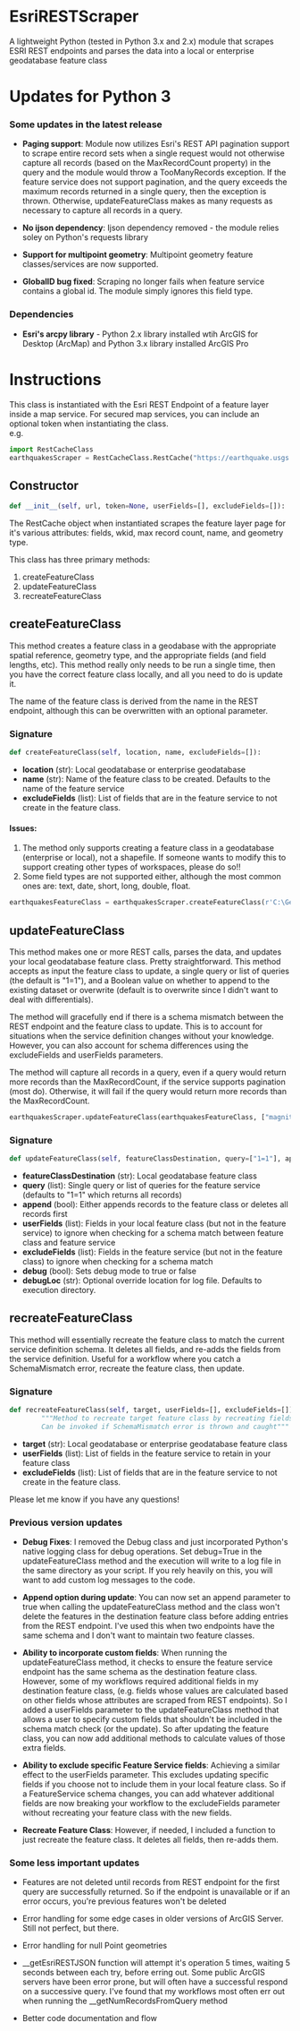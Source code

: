 EsriRESTScraper
===============

A lightweight Python (tested in Python 3.x and 2.x) module that scrapes ESRI REST endpoints and parses the data into a local or enterprise geodatabase feature class

Updates for Python 3
====================

### Some updates in the latest release
* __Paging support__:
Module now utilizes Esri's REST API pagination support to scrape entire record sets when a single request would not otherwise capture all records (based on the MaxRecordCount property) in the query and the module would throw a TooManyRecords exception.  If the feature service does not support pagination, and the query exceeds the maximum records returned in a single query, then the exception is thrown.  Otherwise, updateFeatureClass makes as many requests as necessary to capture all records in a query.  

* __No ijson dependency__:
Ijson dependency removed - the module relies soley on Python's requests library

* __Support for multipoint geometry__:
Multipoint geometry feature classes/services are now supported.

* __GlobalID bug fixed__:
Scraping no longer fails when feature service contains a global id.  The module simply ignores this field type.

### Dependencies
* __Esri's arcpy library__ - Python 2.x library installed wtih ArcGIS for Desktop (ArcMap) and Python 3.x library installed ArcGIS Pro

Instructions
====================

This class is instantiated with the Esri REST Endpoint of a feature layer inside a map service.  For secured map services, you can include an optional token when instantiating the class. 
<br> e.g. 
```python
import RestCacheClass
earthquakesScraper = RestCacheClass.RestCache("https://earthquake.usgs.gov/arcgis/rest/services/eq/event_30DaySignificant/MapServer/0")
```
## Constructor
```python
def __init__(self, url, token=None, userFields=[], excludeFields=[]):
```

The RestCache object when instantiated scrapes the feature layer page for it's various attributes: fields, wkid, max record count, name, and geometry type.

This class has three primary methods:

1. createFeatureClass
2. updateFeatureClass
3. recreateFeatureClass

## createFeatureClass

This method creates a feature class in a geodabase with the appropriate spatial reference, geometry type, and the appropriate fields (and field lengths, etc).  This method really only needs to be run a single time, then you have the correct feature class locally, and all you need to do is update it.

The name of the feature class is derived from the name in the REST endpoint, although this can be overwritten with an optional parameter.

### Signature

```python
def createFeatureClass(self, location, name, excludeFields=[]):
```

* __location__ (str): Local geodatabase or enterprise geodatabase
* __name__ (str): Name of the feature class to be created.  Defaults to the name of the feature service
* __excludeFields__ (list): List of fields that are in the feature service to not create in the feature class.  

#### Issues:

1.  The method only supports creating a feature class in a geodatabase (enterprise or local), not a shapefile.  If someone wants to modify this to support creating other types of workspaces, please do so!!
2.  Some field types are not supported either, although the most common ones are: text, date, short, long, double, float.

```python
earthquakesFeatureClass = earthquakesScraper.createFeatureClass(r'C:\Geodata\earthquakes.gdb', 'earthquakes')
```

## updateFeatureClass

This method makes one or more REST calls, parses the data, and updates your local geodatabase feature class.  Pretty straightforward.  This method accepts as input the feature class to update, a single query or list of queries (the default is "1=1"), and a Boolean value on whether to append to the existing dataset or overwrite (default is to overwrite since I didn't want to deal with differentials).

The method will gracefully end if there is a schema mismatch between the REST endpoint and the feature class to update.  This is to account for situations when the service definition changes without your knowledge.  However, you can also account for schema differences using the excludeFields and userFields parameters.

The method will capture all records in a query, even if a query would return more records than the MaxRecordCount, if the service supports pagination (most do).  Otherwise, it will fail if the query would return more records than the MaxRecordCount.  

```python
earthquakesScraper.updateFeatureClass(earthquakesFeatureClass, ["magnitude > 4"])
```
### Signature

```python
def updateFeatureClass(self, featureClassDestination, query=["1=1"], append=False, userFields=[], excludeFields=[], debug=False, debugLoc=sys.path[0]):
```
* __featureClassDestination__ (str): Local geodatabase feature class
* __query__ (list): Single query or list of queries for the feature service (defaults to "1=1" which returns all records)
* __append__ (bool): Either appends records to the feature class or deletes all records first
* __userFields__ (list): Fields in your local feature class (but not in the feature service) to ignore when checking for a schema match between feature class and feature service
* __excludeFields__ (list): Fields in the feature service (but not in the feature class) to ignore when checking for a schema match
* __debug__ (bool): Sets debug mode to true or false
* __debugLoc__ (str): Optional override location for log file.  Defaults to execution directory.  

## recreateFeatureClass

This method will essentially recreate the feature class to match the current service definition schema.  It deletes all fields, and re-adds the fields from the service definition.  Useful for a workflow where you catch a SchemaMismatch error, recreate the feature class, then update.  

### Signature

```python
def recreateFeatureClass(self, target, userFields=[], excludeFields=[]):
        """Method to recreate target feature class by recreating fields from REST Endpoint
        Can be invoked if SchemaMismatch error is thrown and caught"""
```

* __target__ (str): Local geodatabase or enterprise geodatabase feature class
* __userFields__ (list): List of fields in the feature service to retain in your feature class
* __excludeFields__ (list): List of fields that are in the feature service to not create in the feature class.  
 
Please let me know if you have any questions!

### Previous version updates  

* __Debug Fixes__:
I removed the Debug class and just incorporated Python's native logging class for debug operations.  Set debug=True in the updateFeatureClass method and the execution will write to a log file in the same directory as your script.  If you rely heavily on this, you will want to add custom log messages to the code.   

* __Append option during update__:
You can now set an append parameter to true when calling the updateFeatureClass method and the class won't delete the features in the destination feature class before adding entries from the REST endpoint.  I've used this when two endpoints have the same schema and I don't want to maintain two feature classes.  

* __Ability to incorporate custom fields__:
When running the updateFeatureClass method, it checks to ensure the feature service endpoint has the same schema as the destination feature class.  However, some of my workflows required additional fields in my destination feature class, (e.g. fields whose values are calculated based on other fields whose attributes are scraped from REST endpoints).  So I added a userFields parameter to the updateFeatureClass method that allows a user to specify custom fields that shouldn't be included in the schema match check (or the update).  So after updating the feature class, you can now add additional methods to calculate values of those extra fields.  

* __Ability to exclude specific Feature Service fields__:
Achieving a similar effect to the userFields parameter.  This excludes updating specific fields if you choose not to include them in your local feature class.  So if a FeatureService schema changes, you can add whatever additional fields are now breaking your workflow to the excludeFields parameter without recreating your feature class with the new fields. 

* __Recreate Feature Class__:
However, if needed, I included a function to just recreate the feature class.  It deletes all fields, then re-adds them.  

### Some less important updates

* Features are not deleted until records from REST endpoint for the first query are successfully returned.  So if the endpoint is unavailable or if an error occurs, you're previous features won't be deleted

* Error handling for some edge cases in older versions of ArcGIS Server.  Still not perfect, but there.  

* Error handling for null Point geometries

* \__getEsriRESTJSON function will attempt it's operation 5 times, waiting 5 seconds between each try, before erring out. Some public ArcGIS servers have been error prone, but will often have a successful respond on a successive query.  I've found that my workflows most often err out when running the \_\_getNumRecordsFromQuery method

* Better code documentation and flow






